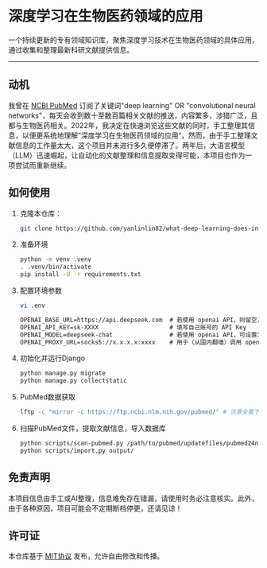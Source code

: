 # 深度学习在生物医药领域的应用

一个持续更新的专有领域知识库，聚焦深度学习技术在生物医药领域的具体应用，通过收集和整理最新科研文献提供信息。

---

## 动机

我曾在 [NCBI PubMed](https://pubmed.ncbi.nlm.nih.gov/) 订阅了关键词"deep learning" OR "convolutional neural networks"，每天会收到数十至数百篇相关文献的推送，内容繁多，涉猎广泛，且都与生物医药相关。2022年，我决定在快速浏览这些文献的同时，手工整理其信息，以便更系统地理解“深度学习在生物医药领域的应用”，然而，由于手工整理文献信息的工作量太大，这个项目并未进行多久便停滞了。两年后，大语言模型（LLM）迅速崛起，让自动化的文献整理和信息提取变得可能，本项目也作为一项尝试而重新继续。

## 如何使用

1. 克隆本仓库：

    ```sh
    git clone https://github.com/yanlinlin82/what-deep-learning-does-in-biomedicine.git
    ```

2. 准备环境

    ```sh
    python -m venv .venv
    . .venv/bin/activate
    pip install -U -r requirements.txt
    ```

3. 配置环境参数

    ```sh
    vi .env
    ```

    ```txt
    OPENAI_BASE_URL=https://api.deepseek.com  # 若使用 openai API，则留空，或使用 https://api.openai.com/v1
    OPENAI_API_KEY=sk-XXXX                    # 填写自己账号的 API Key
    OPENAI_MODEL=deepseek-chat                # 若使用 openai API，可设置为 gpt-4o-mini
    OPENAI_PROXY_URL=socks5://x.x.x.x:xxxx    # 用于（从国内翻墙）调用 openai API，使用 DeepSeek 则可不配置此项
    ```
  
4. 初始化并运行Django

    ```sh
    python manage.py migrate
    python manage.py collectstatic
    ```

5. PubMed数据获取

    ```sh
    lftp -c "mirror -c https://ftp.ncbi.nlm.nih.gov/pubmed/" # 注意全套下载有超过50G
    ```

6. 扫描PubMed文件，提取文献信息，导入数据库

    ```sh
    python scripts/scan-pubmed.py /path/to/pubmed/updatefiles/pubmed24nXXXX.xml.gz
    python scripts/import.py output/
    ```

## 免责声明

本项目信息由手工或AI整理，信息难免存在错漏，请使用时务必注意核实。此外，由于各种原因，项目可能会不定期断档停更，还请见谅！

## 许可证

本仓库基于 [MIT协议](LICENSE) 发布，允许自由修改和传播。
